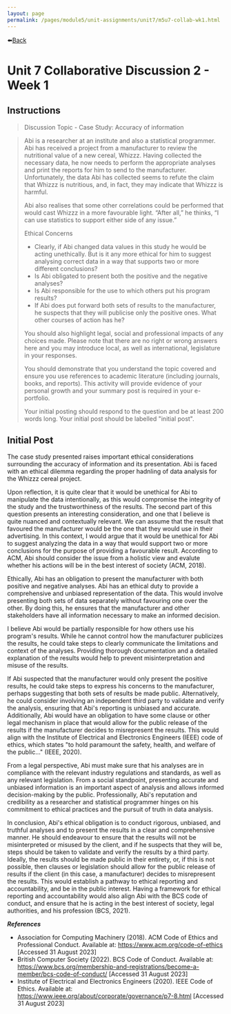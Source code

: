 ```yaml
---
layout: page
permalink: /pages/module5/unit-assignments/unit7/m5u7-collab-wk1.html
---
```


⬅️[Back](/pages/module5/unit-assignments/unit7/m5u7.html)

# Unit 7 Collaborative Discussion 2 - Week 1

## Instructions

>Discussion Topic - Case Study: Accuracy of information

>Abi is a researcher at an institute and also a statistical programmer. Abi has received a project from a manufacturer to review the nutritional value of a new cereal, Whizzz. Having collected the necessary data, he now needs to perform the appropriate analyses and print the reports for him to send to the manufacturer. Unfortunately, the data Abi has collected seems to refute the claim that Whizzz is nutritious, and, in fact, they may indicate that Whizzz is harmful.
>
>Abi also realises that some other correlations could be performed that would cast Whizzz in a more favourable light. “After all,” he thinks, “I can use statistics to support either side of any issue.”
>
>Ethical Concerns
>
>- Clearly, if Abi changed data values in this study he would be acting unethically. But is it any more ethical for him to suggest analysing correct data in a way that supports two or more different conclusions?
>- Is Abi obligated to present both the positive and the negative analyses?
>- Is Abi responsible for the use to which others put his program results?
>- If Abi does put forward both sets of results to the manufacturer, he suspects that they will publicise only the positive ones. What other courses of action has he?
>
>You should also highlight legal, social and professional impacts of any choices made. Please note that there are no right or wrong answers here and you may introduce local, as well as international, legislature in your responses.
>
>You should demonstrate that you understand the topic covered and ensure you use references to academic literature (including journals, books, and reports). This activity will provide evidence of your personal growth and your summary post is required in your e-portfolio.
>
>Your initial posting should respond to the question and be at least 200 words long. Your initial post should be labelled "initial post".


## Initial Post

The case study presented raises important ethical considerations surrounding the accuracy of information and its presentation. Abi is faced with an ethical dilemma regarding the proper hadnling of data analysis for the Whizzz cereal project.

Upon reflection, it is quite clear that it would be unethical for Abi to manipulate the data intentionally, as this would compromise the integrity of the study and the trustworthiness of the results. The second part of this question presents an interesting consideration, and one that I believe is quite nuanced and contextually relevant. We can assume that the result that favoured the manufacturer would be the one that they would use in their advertising. In this context, I would argue that it would be unethical for Abi to suggest analyzing the data in a way that would support two or more conclusions for the purpose of providing a favourable result. According to ACM, Abi should consider the issue from a holistic view and evalute whether his actions will be in the best interest of society (ACM, 2018).

Ethically, Abi has an obligation to present the manufacturer with both positive and negative analyses. Abi has an ethical duty to provide a comprehensive and unbiased representation of the data. This would involve presenting both sets of data separately without favouring one over the other. By doing this, he ensures that the manufacturer and other stakeholders have all information necessary to make an informed decision.

I believe Abi would be partially responsible for how others use his program's results. While he cannot control how the manufacturer publicizes the results, he could take steps to clearly communicate the limitations and context of the analyses. Providing thorough documentation and a detailed explanation of the results would help to prevent misinterpretation and misuse of the results.

If Abi suspected that the manufacturer would only present the positive results, he could take steps to express his concerns to the manufacturer, perhaps suggesting that both sets of results be made public. Alternatively, he could consider involving an independent third party to validate and verify the analysis, ensuring that Abi's reporting is unbiased and accurate. Additionally, Abi would have an obligation to have some clause or other legal mechanism in place that would allow for the public release of the results if the manufacturer decides to misrepresent the results. This would align with the Institute of Electrical and Electronics Engineers (IEEE) code of ethics, which states "to hold paramount the safety, health, and welfare of the public..." (IEEE, 2020).

From a legal perspective, Abi must make sure that his analyses are in compliance with the relevant industry regulations and standards, as well as any relevant legislation. From a social standpoint, presenting accurate and unbiased information is an important aspect of analysis and allows informed decision-making by the public. Professionally, Abi's reputation and credibility as a researcher and statistical programmer hinges on his commitment to ethical practices and the pursuit of truth in data analysis.

In conclusion, Abi's ethical obligation is to conduct rigorous, unbiased, and truthful analyses and to present the results in a clear and comprehensive manner. He should endeavour to ensure that the results will not be misinterpreted or misused by the client, and if he suspects that they will be, steps should be taken to validate and verify the results by a third party. Ideally, the results should be made public in their entirety, or, if this is not possible, then clauses or legislation should allow for the public release of results if the client (in this case, a manufacturer) decides to misrepresent the results. This would establish a pathway to ethical reporting and accountability, and be in the public interest. Having a framework for ethical reporting and accountability would also align Abi with the BCS code of conduct, and ensure that he is acting in the best interest of society, legal authorities, and his profession (BCS, 2021).

__*References*__

- Association for Computing Machinery (2018). ACM Code of Ethics and Professional Conduct. Available at: https://www.acm.org/code-of-ethics [Accessed 31 August 2023]
- British Computer Society (2022). BCS Code of Conduct. Available at: https://www.bcs.org/membership-and-registrations/become-a-member/bcs-code-of-conduct/ [Accessed 31 August 2023]
- Institute of Electrical and Electronics Engineers (2020). IEEE Code of Ethics. Available at: https://www.ieee.org/about/corporate/governance/p7-8.html [Accessed 31 August 2023]
